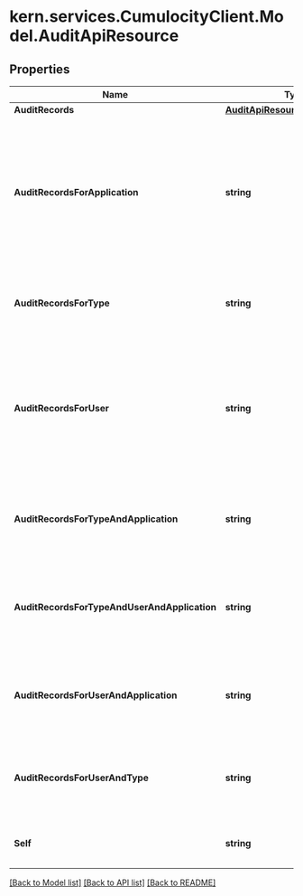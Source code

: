 
# kern.services.CumulocityClient.Model.AuditApiResource

## Properties

Name | Type | Description | Notes
------------ | ------------- | ------------- | -------------
**AuditRecords** | [**AuditApiResourceAuditRecords**](AuditApiResourceAuditRecords.md) |  | [optional] 
**AuditRecordsForApplication** | **string** | Read-only collection of audit records for a specific application. The placeholder {application} must be the name of a registered application. | [optional] 
**AuditRecordsForType** | **string** | Read-only collection of audit records for a specific type. | [optional] 
**AuditRecordsForUser** | **string** | Read-only collection of audit records for a specific user. The placeholder {user} must be a username of a registered user. | [optional] 
**AuditRecordsForTypeAndApplication** | **string** | Read-only collection of audit records for specific type and application. | [optional] 
**AuditRecordsForTypeAndUserAndApplication** | **string** | Read-only collection of audit records for specific type, user and application. | [optional] 
**AuditRecordsForUserAndApplication** | **string** | Read-only collection of audit records for specific user and application. | [optional] 
**AuditRecordsForUserAndType** | **string** | Read-only collection of audit records for specific user and type. | [optional] 
**Self** | **string** | A URL linking to this resource. | [optional] [readonly] 

[[Back to Model list]](../README.md#documentation-for-models)
[[Back to API list]](../README.md#documentation-for-api-endpoints)
[[Back to README]](../README.md)

